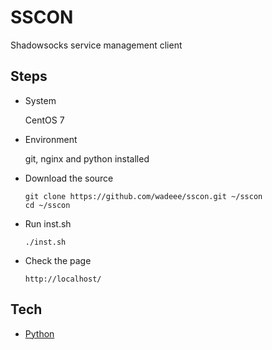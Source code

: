 # SSCON

Shadowsocks service management client

## Steps

+ System

    CentOS 7

+ Environment

    git, nginx and python installed

+ Download the source

    ```shell script
    git clone https://github.com/wadeee/sscon.git ~/sscon
    cd ~/sscon
    ```

+ Run inst.sh

    ```shell script
    ./inst.sh
    ```

+ Check the page

    ```text
    http://localhost/
    ```


## Tech

+ [Python](https://www.python.org/)

